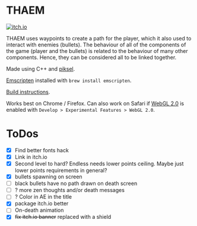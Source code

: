 # THAEM

[![itch.io](https://img.shields.io/badge/itch.io-play%20it%20now-informational)](https://marcinkonowalczyk.itch.io/thaem)

THAEM uses waypoints to create a path for the player, which it also used to interact with enemies (bullets). The behaviour of all of the components of the game (player and the bullets) is related to the behaviour of many other components. Hence, they can be considered all to be linked together.

Made using C++ and [piksel](https://bernhardfritz.github.io/piksel/).

[Emscripten](http://kripken.github.io/emscripten-site/index.html) installed with `brew install emscripten`.

[Build instructions](https://bernhardfritz.github.io/piksel/#/gettingstarted/buildproject?id=build-for-the-web-).

Works best on Chrome / Firefox. Can also work on Safari if [WebGL 2.0](https://caniuse.com/webgl2) is enabled with `Develop > Experimental Features > WebGL 2.0`.

# ToDos

- [x] Find better fonts hack
- [x] Link in itch.io
- [x] Second level to hard? Endless needs lower points ceiling. Maybe just lower points requirements in general?
- [x] bullets spawning on screen
- [ ] black bullets have no path drawn on death screen
- [ ] ? more zen thoughts and/or death messages
- [ ] ? Color in AE in the title
- [x] package itch.io better
- [ ] On-death animation
- [x] <strike>fix itch.io banner</strike> replaced with a shield